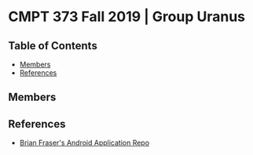 # CMPT 373 Fall 2019 | Group Uranus

## Table of Contents

- [Members](#members)
- [References](#members)

## Members

## References

- [Brian Fraser's Android Application Repo](https://csil-git1.cs.surrey.sfu.ca/bfraser/cradlevhtapp-shared)